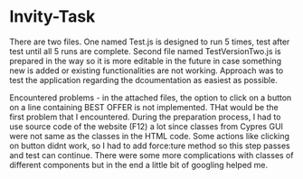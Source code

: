 # Invity-Task

There are two files. One named Test.js is designed to run 5 times, test after test until all 5 runs are complete. Second file named TestVersionTwo.js is prepared in the way so it is more editable in the future in case something new is added or existing functionalities are not working. Approach was to test the application regarding the dcoumentation as easiest as possible. 

Encountered problems - in the attached files, the option to click on a button on a line containing BEST OFFER is not implemented. THat would be the first problem that I encountered. During the preparation process, I had to use source code of the website (F12) a lot since classes from Cypres GUI were not same as the classes in the HTML code. Some actions like clicking on button didnt work, so I had to add force:ture method so this step passes and test can continue. There were some more complications with classes of different components but in the end a little bit of googling helped me. 
